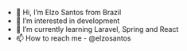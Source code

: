 - 👋 Hi, I’m Elzo Santos from Brazil
- 👀 I’m interested in development
- 🌱 I’m currently learning Laravel, Spring and React
- 📫 How to reach me - @elzosantos

<!---
elzosantos/elzosantos is a ✨ special ✨ repository because its `README.md` (this file) appears on your GitHub profile.
You can click the Preview link to take a look at your changes.
--->
